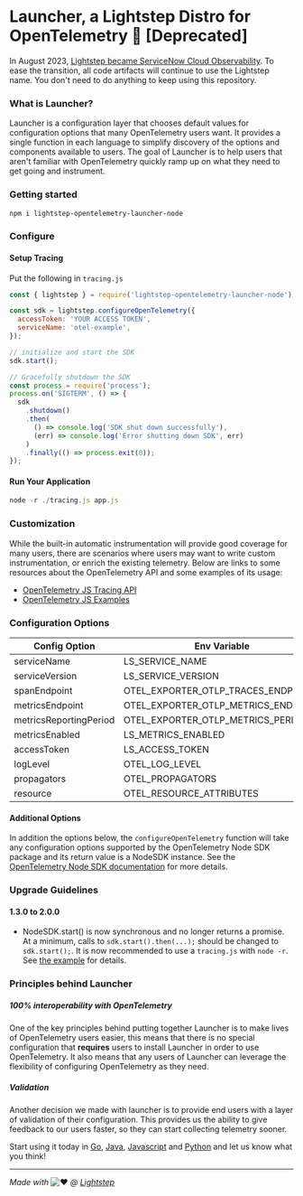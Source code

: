 # Launcher, a Lightstep Distro for OpenTelemetry 🚀 [Deprecated]

In August 2023, [Lightstep became ServiceNow
Cloud Observability](https://docs.lightstep.com/docs/banner-faq). To ease the
transition, all code artifacts will continue to use the Lightstep name. You
don't need to do anything to keep using this repository.

### What is Launcher?

Launcher is a configuration layer that chooses default values for configuration options that many OpenTelemetry users want. It provides a single function in each language to simplify discovery of the options and components available to users. The goal of Launcher is to help users that aren't familiar with OpenTelemetry quickly ramp up on what they need to get going and instrument.

### Getting started

```bash
npm i lightstep-opentelemetry-launcher-node
```

### Configure

#### Setup Tracing

Put the following in `tracing.js`

```javascript
const { lightstep } = require('lightstep-opentelemetry-launcher-node');

const sdk = lightstep.configureOpenTelemetry({
  accessToken: 'YOUR ACCESS TOKEN',
  serviceName: 'otel-example',
});

// initialize and start the SDK
sdk.start();

// Gracefully shutdown the SDK
const process = require('process');
process.on('SIGTERM', () => {
  sdk
    .shutdown()
    .then(
      () => console.log('SDK shut down successfully'),
      (err) => console.log('Error shutting down SDK', err)
    )
    .finally(() => process.exit(0));
});
```

#### Run Your Application

```javascript
node -r ./tracing.js app.js
```

### Customization

While the built-in automatic instrumentation will provide good coverage for many
users, there are scenarios where users may want to write custom instrumentation,
or enrich the existing telemetry. Below are links to some resources about the
OpenTelemetry API and some examples of its usage:

- [OpenTelemetry JS Tracing API][otel-js-tracing-api]
- [OpenTelemetry JS Examples][otel-js-examples]

### Configuration Options

| Config Option          | Env Variable                        | Required | Default                                        |
| ---------------------- | ----------------------------------- | -------- | ---------------------------------------------- |
| serviceName            | LS_SERVICE_NAME                     | y        | -                                              |
| serviceVersion         | LS_SERVICE_VERSION                  | n        | unknown                                        |
| spanEndpoint           | OTEL_EXPORTER_OTLP_TRACES_ENDPOINT  | n        | https://ingest.lightstep.com/traces/otlp/v0.9  |
| metricsEndpoint        | OTEL_EXPORTER_OTLP_METRICS_ENDPOINT | n        | https://ingest.lightstep.com/metrics/otlp/v0.9 |
| metricsReportingPeriod | OTEL_EXPORTER_OTLP_METRICS_PERIOD   | n        | 30000                                          |
| metricsEnabled         | LS_METRICS_ENABLED                  | n        | false                                          |
| accessToken            | LS_ACCESS_TOKEN                     | n        | -                                              |
| logLevel               | OTEL_LOG_LEVEL                      | n        | info                                           |
| propagators            | OTEL_PROPAGATORS                    | n        | b3                                             |
| resource               | OTEL_RESOURCE_ATTRIBUTES            | n        | -                                              |

#### Additional Options

In addition the options below, the `configureOpenTelemetry` function will take any configuration
options supported by the OpenTelemetry Node SDK package and its return value is a NodeSDK instance.
See the [OpenTelemetry Node SDK documentation](https://github.com/open-telemetry/opentelemetry-js/tree/main/packages/opentelemetry-sdk-trace-node) for more details.

### Upgrade Guidelines

#### 1.3.0 to 2.0.0
* NodeSDK.start() is now synchronous and no longer returns a promise. At a minimum, calls to `sdk.start().then(...);` should be changed to `sdk.start();`. It is now recommended to use a `tracing.js` with `node -r`. See [the example](#setup-tracing) for details.

### Principles behind Launcher

##### 100% interoperability with OpenTelemetry

One of the key principles behind putting together Launcher is to make lives of OpenTelemetry users easier, this means that there is no special configuration that **requires** users to install Launcher in order to use OpenTelemetry. It also means that any users of Launcher can leverage the flexibility of configuring OpenTelemetry as they need.

##### Validation

Another decision we made with launcher is to provide end users with a layer of validation of their configuration. This provides us the ability to give feedback to our users faster, so they can start collecting telemetry sooner.

Start using it today in [Go](https://github.com/lightstep/otel-launcher-go), [Java](https://github.com/lightstep/otel-launcher-java), [Javascript](https://github.com/lightstep/otel-launcher-node) and [Python](https://github.com/lightstep/otel-launcher-python) and let us know what you think!

---

_Made with_ ![:heart:](https://a.slack-edge.com/production-standard-emoji-assets/10.2/apple-medium/2764-fe0f.png) _@ [Lightstep](http://lightstep.com/)_

[otel-js-tracing-api]: https://github.com/open-telemetry/opentelemetry-js-api/blob/main/docs/tracing.md
[otel-js-examples]: https://github.com/open-telemetry/opentelemetry-js/tree/main/examples
